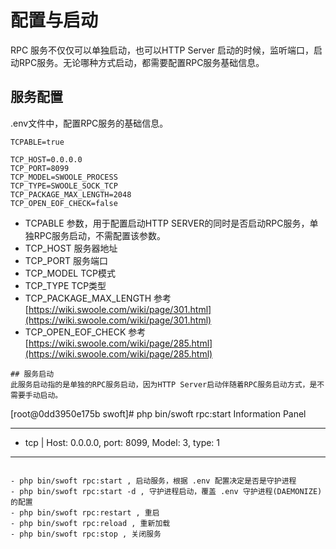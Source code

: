 # 配置与启动
RPC 服务不仅仅可以单独启动，也可以HTTP Server 启动的时候，监听端口，启动RPC服务。无论哪种方式启动，都需要配置RPC服务基础信息。

## 服务配置
.env文件中，配置RPC服务的基础信息。

```
TCPABLE=true

TCP_HOST=0.0.0.0
TCP_PORT=8099
TCP_MODEL=SWOOLE_PROCESS
TCP_TYPE=SWOOLE_SOCK_TCP
TCP_PACKAGE_MAX_LENGTH=2048
TCP_OPEN_EOF_CHECK=false
```

- TCPABLE 参数，用于配置启动HTTP SERVER的同时是否启动RPC服务，单独RPC服务启动，不需配置该参数。
- TCP_HOST 服务器地址
- TCP_PORT 服务端口
- TCP_MODEL TCP模式
- TCP_TYPE TCP类型
- TCP_PACKAGE_MAX_LENGTH 参考 [https://wiki.swoole.com/wiki/page/301.html](https://wiki.swoole.com/wiki/page/301.html)
- TCP_OPEN_EOF_CHECK 参考 [https://wiki.swoole.com/wiki/page/285.html](https://wiki.swoole.com/wiki/page/285.html)

```
## 服务启动
此服务启动指的是单独的RPC服务启动，因为HTTP Server启动伴随着RPC服务启动方式，是不需要手动启动。

```
[root@0dd3950e175b swoft]# php bin/swoft rpc:start
                    Information Panel                     
**********************************************************
* tcp | Host: 0.0.0.0, port: 8099, Model: 3, type: 1
**********************************************************

```

- php bin/swoft rpc:start , 启动服务，根据 .env 配置决定是否是守护进程
- php bin/swoft rpc:start -d , 守护进程启动，覆盖 .env 守护进程(DAEMONIZE)的配置
- php bin/swoft rpc:restart , 重启
- php bin/swoft rpc:reload , 重新加载
- php bin/swoft rpc:stop , 关闭服务



